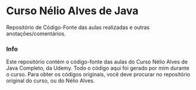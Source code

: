 # Curso Nélio Alves de Java

Repositório de Código-Fonte das aulas realizadas e outras anotações/comentários.

### Info
Este repositório contém o código-fonte das aulas do Curso Nélio Alves de Java Completo, da Udemy. Todo o código aqui foi gerado por mim durante o curso. Para obter os códigos originais, você deve procurar no repositório original do curso, ou do Nélio Alves.
